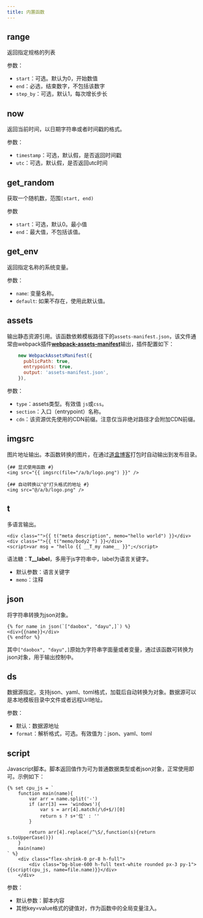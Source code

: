 ```yaml
---
title: 内置函数
---
```



## range

返回指定规格的列表

参数：

* `start`：可选。默认为0，开始数值
* `end`：必选，结束数字，不包括该数字
* `step_by`：可选，默认1，每次增长步长

## now

返回当前时间，以日期字符串或者时间戳的格式。

参数：

* `timestamp`：可选，默认假，是否返回时间戳
* `utc`：可选，默认假，是否返回utc时间

## get_random

获取一个随机数，范围`[start, end)`

参数

* `start`：可选，默认0。最小值
* `end`：最大值，不包括该值。

## get_env

返回指定名称的系统变量。

参数：

* `name`: 变量名称。
* `default`: 如果不存在，使用此默认值。

## assets

输出静态资源引用。该函数依赖模板路径下的`assets-manifest.json`，该文件通常由webpack插件[**webpack-assets-manifest**](https://www.npmjs.com/package/webpack-assets-manifest)输出，插件配置如下：

```js
    new WebpackAssetsManifest({
      publicPath: true,
      entrypoints: true,
      output: 'assets-manifest.json',
    }),
```

参数：

* `type`：assets类型。有效值 `js`或`css`。
* `section`：入口（entrypoint）名称。
* `cdn`：该资源优先使用的CDN前缀。注意仅当非绝对路径才会附加CDN前缀。

## imgsrc

图片地址输出。本函数转换的图片，在通过[道盒博客](https://www.daobox.cn/sites/)打包时自动输出到发布目录。

```jinja2
{## 显式使用函数 #}
<img src="{{ imgsrc(file="/a/b/logo.png") }}" />

{## 自动转换以"@"打头格式的地址 #}
<img src="@/a/b/logo.png" />
```

## t

多语言输出。

```jinja2
<div class="">{{ t("meta description", memo="hello world") }}</div>
<div class="">{{ t("memo/body2 ") }}</div>
<script>var msg = "hello {{ __T_my name__ }}";</script>
```

语法糖：__T__label__，多用于js字符串中，label为语言关键字。

* 默认参数：语言关键字
* `memo`：注释


## json

将字符串转换为json对象。

```jinja2
{% for name in json(`["daobox", "dayu",]`) %}
<div>{{name}}</div>
{% endfor %}
```

其中`["daobox", "dayu",]`原始为字符串字面量或者变量，通过该函数可转换为json对象，用于输出控制中。

## ds

数据源指定。支持json、yaml、toml格式，加载后自动转换为对象。数据源可以是本地模板目录中文件或者远程Url地址。

参数：

* 默认：数据源地址
* `format`：解析格式，可选。有效值为：json、yaml、toml


## script

Javascript脚本。脚本返回值作为可为普通数据类型或者json对象，正常使用即可。示例如下：

```jinja2
{% set cpu_js = `
    function main(name){
        var arr = name.split('-')
        if (arr[3] === 'windows'){
            var s = arr[4].match(/\d+$/)[0]
            return s ? s+'位' : ''
        }

        return arr[4].replace(/^\S/,function(s){return s.toUpperCase()})
    }
    main(name)
` %}
    <div class="flex-shrink-0 pr-8 h-full">
        <div class="bg-blue-600 h-full text-white rounded px-3 py-1">{{script(cpu_js, name=file.name)}}</div>
    </div>
```

参数：

* 默认参数：脚本内容
* 其他key=value格式的键值对，作为函数中的全局变量注入。

